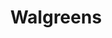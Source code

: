 ---
title: "Walgreens"
url: /port-saint-lucie/walgreens-southwest-gatlin-boulevard/
shop: chemist
---